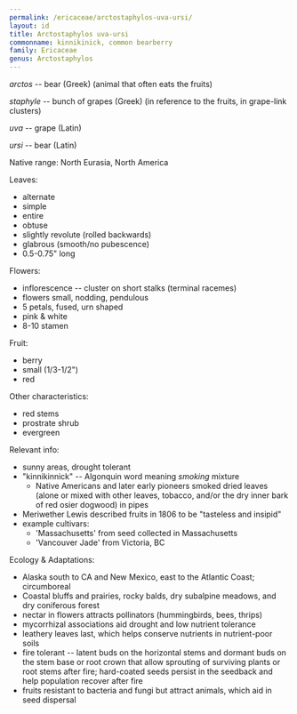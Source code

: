 ```yaml
---
permalink: /ericaceae/arctostaphylos-uva-ursi/
layout: id
title: Arctostaphylos uva-ursi
commonname: kinnikinick, common bearberry
family: Ericaceae
genus: Arctostaphylos
---
```


*arctos* -- bear (Greek) (animal that often eats the fruits)

*staphyle* -- bunch of grapes (Greek) (in reference to the fruits, in grape-link clusters)

*uva* -- grape (Latin)

*ursi* -- bear (Latin)

Native range: North Eurasia, North America

Leaves:
  - alternate
  - simple
  - entire
  - obtuse
  - slightly revolute (rolled backwards)
  - glabrous (smooth/no pubescence)
  - 0.5-0.75" long

Flowers:
  - inflorescence -- cluster on short stalks (terminal racemes)
  - flowers small, nodding, pendulous
  - 5 petals, fused, urn shaped
  - pink & white
  - 8-10 stamen

Fruit:
  - berry
  - small (1/3-1/2")
  - red

Other characteristics:
  - red stems
  - prostrate shrub
  - evergreen

Relevant info:
  - sunny areas, drought tolerant
  - "kinnikinnick" -- Algonquin word meaning *smoking* mixture
    - Native Americans and later early pioneers smoked dried leaves (alone or mixed with other leaves, tobacco, and/or the dry inner bark of red osier dogwood) in pipes
  - Meriwether Lewis described fruits in 1806 to be "tasteless and insipid"
  - example cultivars:
    - 'Massachusetts' from seed collected in Massachusetts
    - 'Vancouver Jade' from Victoria, BC

Ecology & Adaptations:
  - Alaska south to CA and New Mexico, east to the Atlantic Coast; circumboreal
  - Coastal bluffs and prairies, rocky balds, dry subalpine meadows, and dry coniferous forest
  - nectar in flowers attracts pollinators (hummingbirds, bees, thrips)
  - mycorrhizal associations aid drought and low nutrient tolerance
  - leathery leaves last, which helps conserve nutrients in nutrient-poor soils
  - fire tolerant -- latent buds on the horizontal stems and dormant buds on the stem base or root crown that allow sprouting of surviving plants or root stems after fire; hard-coated seeds persist in the seedback and help population recover after fire
  - fruits resistant to bacteria and fungi but attract animals, which aid in seed dispersal